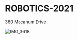 # ROBOTICS-2021

360 Mecanum Drive

![IMG_3618](https://user-images.githubusercontent.com/59590246/106954866-62326f00-6702-11eb-9856-47c40d630cb8.png)


